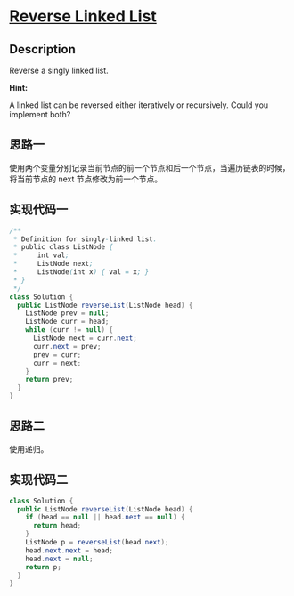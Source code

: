 # [Reverse Linked List][title]

## Description

Reverse a singly linked list.

**Hint:**

A linked list can be reversed either iteratively or recursively. Could you implement both?

## 思路一

使用两个变量分别记录当前节点的前一个节点和后一个节点，当遍历链表的时候，将当前节点的 next 节点修改为前一个节点。

## 实现代码一

```java
/**
 * Definition for singly-linked list.
 * public class ListNode {
 *     int val;
 *     ListNode next;
 *     ListNode(int x) { val = x; }
 * }
 */
class Solution {
  public ListNode reverseList(ListNode head) {
    ListNode prev = null;
    ListNode curr = head;
    while (curr != null) {
      ListNode next = curr.next;
      curr.next = prev;
      prev = curr;
      curr = next;
    }
    return prev;
  }
}
```

## 思路二

使用递归。

## 实现代码二

```java
class Solution {
  public ListNode reverseList(ListNode head) {
    if (head == null || head.next == null) {
      return head;
    }
    ListNode p = reverseList(head.next);
    head.next.next = head;
    head.next = null;
    return p;
  }
}
```

[title]: https://leetcode.com/problems/reverse-linked-list
